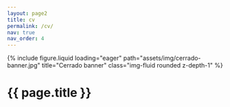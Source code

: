 ```yaml
---
layout: page2
title: cv
permalink: /cv/
nav: true
nav_order: 4
---
```


<!--Banner image-->
<div class="row mb-5">
    <div class="col-sm mt-md-0">
        {% include figure.liquid loading="eager" path="assets/img/cerrado-banner.jpg" title="Cerrado banner" class="img-fluid rounded z-depth-1" %}
    </div>
</div>

<!--page title-->
<div class="row justify-content-sm-center">
    <div class="col-sm-2 mt-md-0">
    </div>
    <div class="col-sm-8 mt-md-0">
        <h1 class="post-title">{{ page.title }}</h1>
    </div>
    <div class="col-sm-2 mt-md-0">
    </div>
</div>

<!--CV header-->
<div class="row justify-content-sm-center mb-2">
    <!--left page margin-->
    <div class="col-sm-2 mt-md-0">
    </div>
    <!--photo column-->
    <div class="col-sm-3 mt-md-0">
    </div>
    <!--cv button column-->
    <div class="col-sm-5 mt-md-0">
        <h1 class="post-title">
          <a
            href="https://jeffweinell.github.io/assets/pdf/Weinell-Jeffrey_CV.pdf"
            target="_blank"
            rel="noopener noreferrer"
            class="float-right"
            ><i class="fa-solid fa-file-pdf"></i
          ></a>
        </h1>
    </div>
    <!--right page margin-->
    <div class="col-sm-2 mt-md-0">
    </div>
</div>

